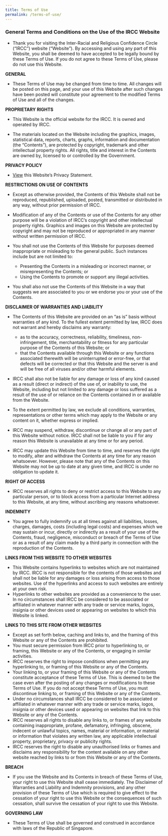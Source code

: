 ```yaml
---
title: Terms of Use
permalink: /terms-of-use/
---
```

### **General Terms and Conditions on the Use of the IRCC Website**

* Thank you for visiting the Inter-Racial and Religious Confidence Circle (“IRCC”) website (“Website”). By accessing and using any part of this Website, you shall be deemed to have accepted to be legally bound by these Terms of Use. If you do not agree to these Terms of Use, please do not use this Website.

**GENERAL**

* These Terms of Use may be changed from time to time. All changes will be posted on this page, and your use of this Website after such changes have been posted will constitute your agreement to the modified Terms of Use and all of the changes.

**PROPRIETARY RIGHTS**

* This Website is the official website for the IRCC. It is owned and operated by IRCC.

* The materials located on the Website including the graphics, images, statistical data, reports, charts, graphs, information and documentation (the “Contents”), are protected by copyright, trademark and other intellectual property rights. All rights, title and interest in the Contents are owned by, licensed to or controlled by the Government.

**PRIVACY POLICY**

* [View](https://www.ircc.sg/privacy/) this Website’s Privacy Statement.

**RESTRICTIONS ON USE OF CONTENTS**

* Except as otherwise provided, the Contents of this Website shall not be reproduced, republished, uploaded, posted, transmitted or distributed in any way, without prior permission of IRCC.

* Modification of any of the Contents or use of the Contents for any other purpose will be a violation of IRCC’s copyright and other intellectual property rights. Graphics and images on this Website are protected by copyright and may not be reproduced or appropriated in any manner without written permission of IRCC.

* You shall not use the Contents of this Website for purposes deemed inappropriate or misleading to the general public. Such instances include but are not limited to:
	* Presenting the Contents in a misleading or incorrect manner, or misrepresenting the Contents; or
	* Using the Contents to promote or support any illegal activities.

* You shall also not use the Contents of this Website in a way that suggests we are associated to you or we endorse you or your use of the Contents.

**DISCLAIMER OF WARRANTIES AND LIABILITY**

* The Contents of this Website are provided on an “as is” basis without warranties of any kind. To the fullest extent permitted by law, IRCC does not warrant and hereby disclaims any warranty:
	* as to the accuracy, correctness, reliability, timeliness, non-infringement, title, merchantability or fitness for any particular purpose of the Contents of this Website; or
	* that the Contents available through this Website or any functions associated therewith will be uninterrupted or error-free, or that defects will be corrected or that this Website and the server is and will be free of all viruses and/or other harmful elements.
	
* IRCC shall also not be liable for any damage or loss of any kind caused as a result (direct or indirect) of the use of, or inability to use, the Website, including but not limited to any damage or loss suffered as a result of the use of or reliance on the Contents contained in or available from the Website.
* To the extent permitted by law, we exclude all conditions, warranties, representations or other terms which may apply to the Website or any content on it, whether express or implied.
* IRCC may suspend, withdraw, discontinue or change all or any part of this Website without notice. IRCC shall not be liable to you if for any reason this Website is unavailable at any time or for any period.
* IRCC may update this Website from time to time, and reserves the right to modify, alter and withdraw the Contents at any time for any reason whatsoever. However, please note that any of the Contents on this Website may not be up to date at any given time, and IRCC is under no obligation to update it.

**RIGHT OF ACCESS**

* IRCC reserves all rights to deny or restrict access to this Website to any particular person, or to block access from a particular Internet address to this Website, at any time, without ascribing any reasons whatsoever.

**INDEMNITY**

* You agree to fully indemnify us at all times against all liabilities, losses, charges, damages, costs (including legal costs) and expenses which we may sustain or incur, directly or indirectly as a result of your use of the Contents, fraud, negligence, misconduct or breach of the Terms of Use or as a result of any claim made by a third party in connection with the reproduction of the Contents.

**LINKS FROM THIS WEBSITE TO OTHER WEBSITES**

* This Website contains hyperlinks to websites which are not maintained by IRCC. IRCC is not responsible for the contents of those websites and shall not be liable for any damages or loss arising from access to those websites. Use of the hyperlinks and access to such websites are entirely at your own risk.
* Hyperlinks to other websites are provided as a convenience to the user. In no circumstances shall IRCC be considered to be associated or affiliated in whatever manner with any trade or service marks, logos, insignia or other devices used or appearing on websites to which this Website is linked.

**LINKS TO THIS SITE FROM OTHER WEBSITES**

* Except as set forth below, caching and links to, and the framing of this Website or any of the Contents are prohibited.
* You must secure permission from IRCC prior to hyperlinking to, or framing, this Website or any of the Contents, or engaging in similar activities.
* IRCC reserves the right to impose conditions when permitting any hyperlinking to, or framing of this Website or any of the Contents.
* Your linking to, or your framing of this Website or any of the Contents constitute acceptance of these Terms of Use. This is deemed to be the case even after the posting of any changes or modifications to these Terms of Use. If you do not accept these Terms of Use, you must discontinue linking to, or framing of this Website or any of the Contents.
* Under no circumstances shall IRCC be considered to be associated or affiliated in whatever manner with any trade or service marks, logos, insignia or other devices used or appearing on websites that link to this Website or any of the Contents.
* IRCC reserves all rights to disable any links to, or frames of any website containing inappropriate, profane, defamatory, infringing, obscene, indecent or unlawful topics, names, material or information, or material or information that violates any written law, any applicable intellectual property, proprietary, privacy or publicity rights.
* IRCC reserves the right to disable any unauthorised links or frames and disclaims any responsibility for the content available on any other website reached by links to or from this Website or any of the Contents.

**BREACH**

* If you use the Website and its Contents in breach of these Terms of Use, your right to use this Website shall cease immediately. The Disclaimer of Warranties and Liability and Indemnity provisions, and any other provision of these Terms of Use which is required to give effect to the cessation of your right to use this Website or the consequences of such cessation, shall survive the cessation of your right to use this Website.

**GOVERNING LAW**

* These Terms of Use shall be governed and construed in accordance with laws of the Republic of Singapore.